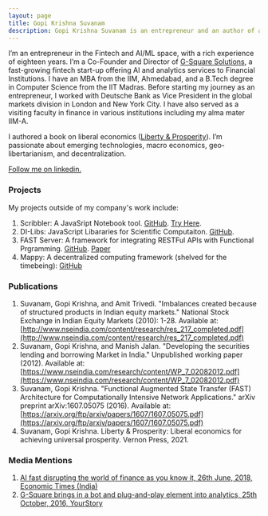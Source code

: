 ```yaml
---
layout: page
title: Gopi Krishna Suvanam
description: Gopi Krishna Suvanam is an entrepreneur and an author of an economics book. His interests include decentralization and Geo-libertarianism.
---
```


I’m an entrepreneur in the Fintech and AI/ML space, with a rich experience of eighteen years. I’m a Co-Founder and Director of [G-Square Solutions](https://g-square.in), a fast-growing fintech start-up offering AI and analytics services to Financial Institutions. I have an MBA from the IIM, Ahmedabad, and a B.Tech degree in Computer Science from the IIT Madras. Before starting my journey as an entrepreneur, I worked with Deutsche Bank as Vice President in the global markets division in London and New York City. I have also served as a visiting faculty in finance in various institutions including my alma mater IIM-A.

I authored a book on liberal economics  ([Liberty & Prosperity](https://vernonpress.com/book/1266)). I’m passionate about emerging technologies, macro economics, geo-libertarianism, and decentralization.

[Follow me on linkedin.](https://linkedin.com/in/gopi-suvanam)

### Projects
My projects outside of my company's work include:
1. Scribbler: A JavaSript Notebook tool. [GitHub](https://github.com/gopi-suvanam/jsnb). [Try Here](/jsnb/).
2. DI-Libs: JavaScript Libararies for Scientific Computaiton. [GitHub](https://github.com/gopi-suvanam/jsnb).
3. FAST Server: A framework for integrating RESTFul APIs with Functional Prgramming. [GitHub](https://github.com/gopi-suvanam/fast). [Paper](https://arxiv.org/abs/1607.05075)
4. Mappy: A decentralized computing framework (shelved for the timebeing): [GitHub](https://github.com/gopi-suvanam/node)

### Publications
1. Suvanam, Gopi Krishna, and Amit Trivedi. "Imbalances created because of structured products in Indian equity markets." National Stock Exchange in Indian Equity Markets (2010): 1-28. Available at: [http://www.nseindia.com/content/research/res_217_completed.pdf](http://www.nseindia.com/content/research/res_217_completed.pdf)
2. Suvanam, Gopi Krishna, and Manish Jalan. "Developing the securities lending and borrowing Market in India." Unpublished working paper (2012). Available at: [https://www.nseindia.com/research/content/WP_7_02082012.pdf](https://www.nseindia.com/research/content/WP_7_02082012.pdf)
3. Suvanam, Gopi Krishna. "Functional Augmented State Transfer (FAST) Architecture for Computationally Intensive Network Applications." arXiv preprint arXiv:1607.05075 (2016). Available at: [https://arxiv.org/ftp/arxiv/papers/1607/1607.05075.pdf](https://arxiv.org/ftp/arxiv/papers/1607/1607.05075.pdf)
4. Suvanam, Gopi Krishna. Liberty & Prosperity: Liberal economics for achieving universal prosperity. Vernon Press, 2021.

### Media Mentions
1. [AI fast disrupting the world of finance as you know it, 26th June, 2018, Economic Times (India)](https://economictimes.indiatimes.com/markets/stocks/news/ai-fast-disrupting-your-world-of-finances-right-under-your-nose/articleshow/64746659.cms)
2. [G-Square brings in a bot and plug-and-play element into analytics, 25th October, 2016, YourStory](https://yourstory.com/2016/10/g-square)
